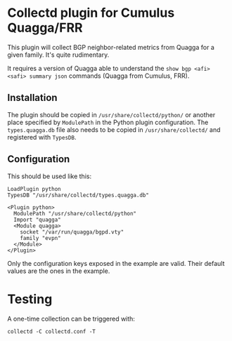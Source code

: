 # Collectd plugin for Cumulus Quagga/FRR

This plugin will collect BGP neighbor-related metrics from Quagga for
a given family. It's quite rudimentary.

It requires a version of Quagga able to understand the `show bgp <afi>
<safi> summary json` commands (Quagga from Cumulus, FRR).

## Installation

The plugin should be copied in `/usr/share/collectd/python/` or
another place specified by `ModulePath` in the Python plugin
configuration. The `types.quagga.db` file also needs to be copied in
`/usr/share/collectd/` and registered with `TypesDB`.

## Configuration

This should be used like this:

    LoadPlugin python
    TypesDB "/usr/share/collectd/types.quagga.db"

    <Plugin python>
      ModulePath "/usr/share/collectd/python"
      Import "quagga"
      <Module quagga>
        socket "/var/run/quagga/bgpd.vty"
        family "evpn"
      </Module>
    </Plugin>

Only the configuration keys exposed in the example are valid. Their
default values are the ones in the example.

# Testing

A one-time collection can be triggered with:

    collectd -C collectd.conf -T
